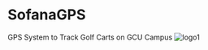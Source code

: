 # SofanaGPS
GPS System to Track Golf Carts on GCU Campus
![logo1](https://user-images.githubusercontent.com/46502725/163734875-f011ef1d-7571-4269-8a33-b21253983285.png)
